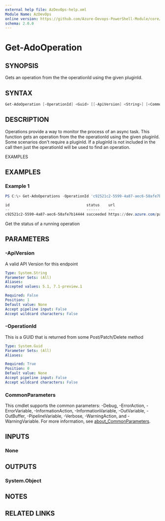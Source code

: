 ```yaml
---
external help file: AzDevOps-help.xml
Module Name: AzDevOps
online version: https://github.com/Azure-Devops-PowerShell-Module/core/blob/master/docs/Get-AdoOperation.md#get-adoopsoperation
schema: 2.0.0
---
```


# Get-AdoOperation

## SYNOPSIS

Gets an operation from the the operationId using the given pluginId.

## SYNTAX

```powershell
Get-AdoOperation [-OperationId] <Guid> [[-ApiVersion] <String>] [<CommonParameters>]
```

## DESCRIPTION

Operations provide a way to monitor the process of an async task. This function gets an operation from the the operationId using the given pluginId. Some scenarios don't require a pluginId. If a pluginId is not included in the call then just the operationId will be used to find an operation.

EXAMPLES

## EXAMPLES

### Example 1

```powershell
PS C:\> Get-AdoOperations -OperationId 'c92521c2-5599-4a87-aec6-58afe7b14444'

id                                   status    url                                                                               _links
--                                   ------    ---                                                                               ------
c92521c2-5599-4a87-aec6-58afe7b14444 succeeded https://dev.azure.com/patton-tech/_apis/operations/c92521c2-5599-4a87-aec6-58afe7b14444 @{self=}
```

Get the status of a running operation

## PARAMETERS

### -ApiVersion

A valid API Version for this endpoint

```yaml
Type: System.String
Parameter Sets: (All)
Aliases:
Accepted values: 5.1, 7.1-preview.1

Required: False
Position: 1
Default value: None
Accept pipeline input: False
Accept wildcard characters: False
```

### -OperationId

This is a GUID that is returned from some Post/Patch/Delete method

```yaml
Type: System.Guid
Parameter Sets: (All)
Aliases:

Required: True
Position: 0
Default value: None
Accept pipeline input: False
Accept wildcard characters: False
```

### CommonParameters

This cmdlet supports the common parameters: -Debug, -ErrorAction, -ErrorVariable, -InformationAction, -InformationVariable, -OutVariable, -OutBuffer, -PipelineVariable, -Verbose, -WarningAction, and -WarningVariable. For more information, see [about_CommonParameters](http://go.microsoft.com/fwlink/?LinkID=113216).

## INPUTS

### None

## OUTPUTS

### System.Object

## NOTES

## RELATED LINKS
